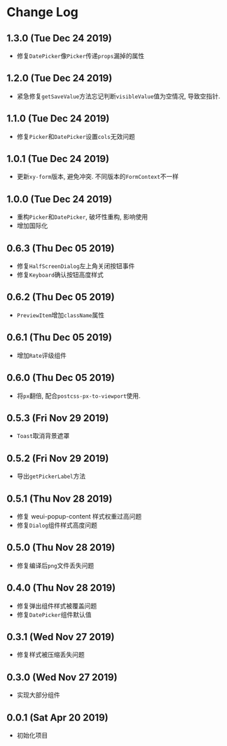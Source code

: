 # Change Log

## 1.3.0 (Tue Dec 24 2019)

-   修复`DatePicker`像`Picker`传递`props`漏掉的属性

## 1.2.0 (Tue Dec 24 2019)

-   紧急修复`getSaveValue`方法忘记判断`visibleValue`值为空情况, 导致空指针.

## 1.1.0 (Tue Dec 24 2019)

-   修复`Picker`和`DatePicker`设置`cols`无效问题

## 1.0.1 (Tue Dec 24 2019)

-   更新`xy-form`版本, 避免冲突. 不同版本的`FormContext`不一样

## 1.0.0 (Tue Dec 24 2019)

-   重构`Picker`和`DatePicker`, 破坏性重构, 影响使用
-   增加国际化

## 0.6.3 (Thu Dec 05 2019)

-   修复`HalfScreenDialog`左上角关闭按钮事件
-   修复`Keyboard`确认按钮高度样式

## 0.6.2 (Thu Dec 05 2019)

-   `PreviewItem`增加`className`属性

## 0.6.1 (Thu Dec 05 2019)

-   增加`Rate`评级组件

## 0.6.0 (Thu Dec 05 2019)

-   将`px`翻倍, 配合`postcss-px-to-viewport`使用.

## 0.5.3 (Fri Nov 29 2019)

-   `Toast`取消背景遮罩

## 0.5.2 (Fri Nov 29 2019)

-   导出`getPickerLabel`方法

## 0.5.1 (Thu Nov 28 2019)

-   修复 weui-popup-content 样式权重过高问题
-   修复`Dialog`组件样式高度问题

## 0.5.0 (Thu Nov 28 2019)

-   修复编译后`png`文件丢失问题

## 0.4.0 (Thu Nov 28 2019)

-   修复弹出组件样式被覆盖问题
-   修复`DatePicker`组件默认值

## 0.3.1 (Wed Nov 27 2019)

-   修复样式被压缩丢失问题

## 0.3.0 (Wed Nov 27 2019)

-   实现大部分组件

## 0.0.1 (Sat Apr 20 2019)

-   初始化项目
